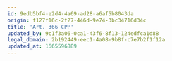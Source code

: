 ```yaml
---
id: 9edb5bf4-e2d4-4a69-ad28-a6af5b8043da
origin: f127f16c-2f27-446d-9e74-3bc34716d34c
title: 'Art. 366 CPP'
updated_by: 9c1f3a06-0ca1-43f6-8f13-124edfca1d88
legal_domain: 2b192449-eec1-4a08-9b8f-c7e7b2f1f12a
updated_at: 1665596889
---
```

